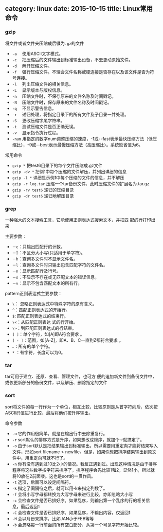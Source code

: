 category: linux
date: 2015-10-15
title: Linux常用命令
---
### gzip
将文件或者文件夹压缩成后缀为`.gz`的文件

* `-a` 　使用ASCII文字模式。 
* `-c` 　把压缩后的文件输出到标准输出设备，不去更动原始文件。 
* `-d` 　解开压缩文件。 
* `-f` 　强行压缩文件。不理会文件名称或硬连接是否存在以及该文件是否为符号连接。 
* `-l` 　列出压缩文件的相关信息。 
* `-L` 　显示版本与版权信息。 
* `-n` 　压缩文件时，不保存原来的文件名称及时间戳记。 
* `-N` 　压缩文件时，保存原来的文件名称及时间戳记。 
* `-q` 　不显示警告信息。 
* `-r` 　递归处理，将指定目录下的所有文件及子目录一并处理。 
* `-S` 　更改压缩字尾字符串。 
* `-t` 　测试压缩文件是否正确无误。 
* `-v` 　显示指令执行过程。 
* `-num` 用指定的数字num调整压缩的速度，-1或--fast表示最快压缩方法（低压缩比），-9或--best表示最慢压缩方法（高压缩比）。系统缺省值为6。 

常用命令
* `gzip *`  把test6目录下的每个文件压缩成.gz文件 
* `gzip -dv *` 把例1中每个压缩的文件解压，并列出详细的信息
* `gzip -l *` 详细显示例1中每个压缩的文件的信息，并不解压
* `gzip -r log.tar` 压缩一个tar备份文件，此时压缩文件的扩展名为.tar.gz
* `gzip -rv test6` 递归的压缩目录
* `gzip -dr test6` 递归地解压目录

### grep
一种强大的文本搜索工具，它能使用正则表达式搜索文本，并把匹 配的行打印出来

主要参数：
* `－c`：只输出匹配行的计数。
* `－I`：不区分大小写(只适用于单字符)。
* `－h`：查询多文件时不显示文件名。
* `－l`：查询多文件时只输出包含匹配字符的文件名。
* `－n`：显示匹配行及行号。
* `－s`：不显示不存在或无匹配文本的错误信息。
* `－v`：显示不包含匹配文本的所有行。

pattern正则表达式主要参数：
* `\`： 忽略正则表达式中特殊字符的原有含义。
* `^`：匹配正则表达式的开始行。
* `$`: 匹配正则表达式的结束行。
* `\<`：从匹配正则表达 式的行开始。
* `\>`：到匹配正则表达式的行结束。
* `[ ]`：单个字符，如[A]即A符合要求 。
* `[ - ]`：范围，如[A-Z]，即A、B、C一直到Z都符合要求 。
* `。`：所有的单个字符。
* `*` ：有字符，长度可以为0。

### tar
tar可用于建立、还原、查看、管理文件，也可方 便的追加新文件到备份文件中，或仅更新部分的备份文件，以及解压、删除指定的文件

### sort
sort将文件的每一行作为一个单位，相互比较，比较原则是从首字符向后，依次按ASCII码值进行比较，最后将他们按升序输出。

命令参数
* `-u` 它的作用很简单，就是在输出行中去除重复行。
* `-r` sort默认的排序方式是升序，如果想改成降序，就加个-r就搞定了。
* `-o` 由于sort默认是把结果输出到标准输出，所以需要用重定向才能将结果写入文件，形如sort filename > newfile。但是，如果你想把排序结果输出到原文件中，用重定向可就不行了。
* `-n` 你有没有遇到过10比2小的情况。我反正遇到过。出现这种情况是由于排序程序将这些数字按字符来排序了，排序程序会先比较1和2，显然1小，所以就将10放在2前面喽。这也是sort的一贯作风。
* `-t` 选项，后面可以设定间隔符。
* `-k` 指定了间隔符之后，就可以用-k来指定列数了。
* `-f` 会将小写字母都转换为大写字母来进行比较，亦即忽略大小写
* `-c` 会检查文件是否已排好序，如果乱序，则输出第一个乱序的行的相关信息，最后返回1
* `-C` 会检查文件是否已排好序，如果乱序，不输出内容，仅返回1
* `-M` 会以月份来排序，比如JAN小于FEB等等
* `-b` 会忽略每一行前面的所有空白部分，从第一个可见字符开始比较。